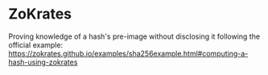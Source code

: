 # ZoKrates
Proving knowledge of a hash's pre-image without disclosing it following the official example:
https://zokrates.github.io/examples/sha256example.html#computing-a-hash-using-zokrates
